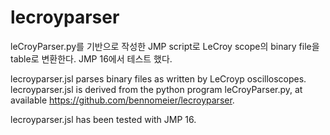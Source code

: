 # lecroyparser

 leCroyParser.py를 기반으로 작성한 JMP script로 LeCroy scope의 binary file을 table로 변환한다.
 JMP 16에서 테스트 했다.
 
 lecroyparser.jsl parses binary files as written by LeCroyp oscilloscopes.
 lecroyparser.jsl is derived from the python program leCroyParser.py, at available 
 <https://github.com/bennomeier/lecroyparser>.
 
 lecroyparser.jsl has been tested with JMP 16.
 

